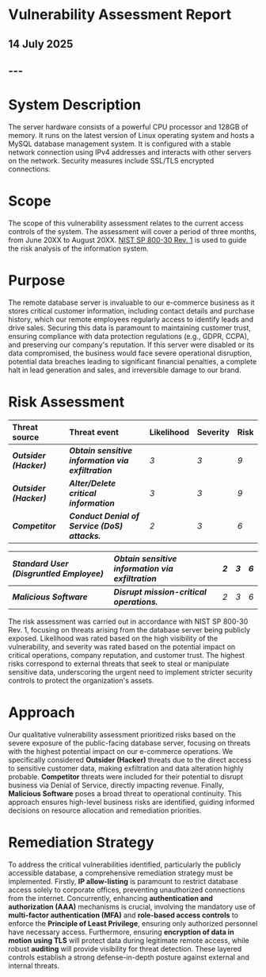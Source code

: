 # **Vulnerability Assessment Report**

## **14 July 2025**

## ---

# **System Description**

The server hardware consists of a powerful CPU processor and 128GB of memory. It runs on the latest version of Linux operating system and hosts a MySQL database management system. It is configured with a stable network connection using IPv4 addresses and interacts with other servers on the network. Security measures include SSL/TLS encrypted connections.

# **Scope**

The scope of this vulnerability assessment relates to the current access controls of the system. The assessment will cover a period of three months, from June 20XX to August 20XX. [NIST SP 800-30 Rev. 1](https://docs.google.com/document/d/1pRpdpQMEWskxSkwqEMv8W7A7x8GXQlcn0hEcDzWet3Y/template/preview?usp=sharing&resourcekey=0-3GRRWAd8HryVgof-Jc33yA) is used to guide the risk analysis of the information system.

# **Purpose**

The remote database server is invaluable to our e-commerce business as it stores critical customer information, including contact details and purchase history, which our remote employees regularly access to identify leads and drive sales. Securing this data is paramount to maintaining customer trust, ensuring compliance with data protection regulations (e.g., GDPR, CCPA), and preserving our company's reputation. If this server were disabled or its data compromised, the business would face severe operational disruption, potential data breaches leading to significant financial penalties, a complete halt in lead generation and sales, and irreversible damage to our brand.

# **Risk Assessment**

| Threat source | Threat event | Likelihood | Severity | Risk |
| :---- | :---- | :---- | :---- | :---- |
| ***Outsider (Hacker)*** | ***Obtain sensitive information via exfiltration*** | *3* | *3* | *9* |
| ***Outsider (Hacker)*** | ***Alter/Delete critical information*** | *3* | *3* | *9* |
| ***Competitor*** | ***Conduct Denial of Service (DoS) attacks.*** | *2* | *3* | *6* |

| *Standard User (Disgruntled Employee)* | *Obtain sensitive information via exfiltration* | *2* | *3* | *6* |
| :---- | :---- | :---- | :---- | :---- |
| ***Malicious Software*** | ***Disrupt mission-critical operations.*** | *2* | *3* | *6* |

The risk assessment was carried out in accordance with NIST SP 800-30 Rev. 1, focusing on threats arising from the database server being publicly exposed. Likelihood was rated based on the high visibility of the vulnerability, and severity was rated based on the potential impact on critical operations, company reputation, and customer trust. The highest risks correspond to external threats that seek to steal or manipulate sensitive data, underscoring the urgent need to implement stricter security controls to protect the organization's assets.

# **Approach**

Our qualitative vulnerability assessment prioritized risks based on the severe exposure of the public-facing database server, focusing on threats with the highest potential impact on our e-commerce operations. We specifically considered **Outsider (Hacker)** threats due to the direct access to sensitive customer data, making exfiltration and data alteration highly probable. **Competitor** threats were included for their potential to disrupt business via Denial of Service, directly impacting revenue. Finally, **Malicious Software** poses a broad threat to operational continuity. This approach ensures high-level business risks are identified, guiding informed decisions on resource allocation and remediation priorities.

# **Remediation Strategy**

To address the critical vulnerabilities identified, particularly the publicly accessible database, a comprehensive remediation strategy must be implemented. Firstly, **IP allow-listing** is paramount to restrict database access solely to corporate offices, preventing unauthorized connections from the internet. Concurrently, enhancing **authentication and authorization (AAA)** mechanisms is crucial, involving the mandatory use of **multi-factor authentication (MFA)** and **role-based access controls** to enforce the **Principle of Least Privilege**, ensuring only authorized personnel have necessary access. Furthermore, ensuring **encryption of data in motion using TLS** will protect data during legitimate remote access, while robust **auditing** will provide visibility for threat detection. These layered controls establish a strong defense-in-depth posture against external and internal threats.